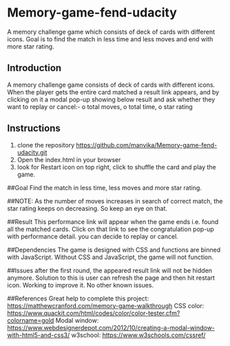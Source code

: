 # Memory-game-fend-udacity
A memory challenge game which consists of deck of cards with different icons. Goal is to find the match in less time and less moves and end with more star rating.

## Introduction
A memory challenge game consists of deck of cards with different icons. When the player gets the entire card matched a result link appears, and by clicking on it a modal pop-up showing below result and ask whether they want to replay or cancel:-
                                              o	total moves, 
                                              o	total time, 
                                              o	star rating 
## Instructions
1.	clone the repository https://github.com/manvika/Memory-game-fend-udacity.git
2.	Open the index.html in your browser 
3.	look for Restart icon on top right, click to shuffle the card and play the game.

##Goal
Find the match in less time, less moves and more star rating.

##NOTE:
As the number of moves increases in search of correct match, the star rating keeps on decreasing. So keep an eye on that.

##Result
This performance link will appear when the game ends i.e. found all the matched cards.
Click on that link to see the congratulation pop-up with performance detail.
you can decide to replay or cancel.

##Dependencies
 The game is designed with CSS and functions are binned with JavaScript. Without CSS and JavaScript, the game will not function.

##Issues 
after the first round, the appeared result link will not be hidden anymore. Solution to this is user can refresh the page and then hit restart icon. Working to improve it.
No other known issues.

##References
Great help to complete this project: https://matthewcranford.com/memory-game-walkthrough
CSS color: https://www.quackit.com/html/codes/color/color-tester.cfm?colorname=gold
Modal window: https://www.webdesignerdepot.com/2012/10/creating-a-modal-window-with-html5-and-css3/
w3school: https://www.w3schools.com/cssref/


